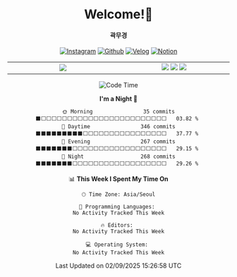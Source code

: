 <div align="center">
 
# Welcome!👋

 #### 곽무경
 [![Instagram](https://img.shields.io/badge/Instagram-E4405F?style=flat-square&logo=Instagram&logoColor=white)](https://www.instagram.com/kwakmu18)
 [![Github](https://img.shields.io/badge/GitHub-181717?style=flat-square&logo=github&logoColor=white)](https://www.github.com/kwakmu18)
 [![Velog](https://img.shields.io/badge/Naver%20Blog-20C997?style=flat-square&logo=naver&logoColor=white)](https://blog.naver.com/mckkk119)
 [![Notion](https://img.shields.io/badge/Portfolio-181717?style=flat-square&logo=notion&logoColor=white)](https://kwakmu18.github.io/portfolio)
 
<table frame=void>
 <tr>
  <td align="center" width=500px>
   <img src="https://github-readme-stats.vercel.app/api/wakatime?username=kwakmu18&layout=compact&count_private=true">
  </td>
  <td align="center" width=500px>
   <img src="http://mazassumnida.wtf/api/v2/generate_badge?boj=mckkk119">
   <img src="http://mazandi.herokuapp.com/api?handle=mckkk119&theme=warm">
   <img src="https://github-readme-stats.vercel.app/api/top-langs/?username=kwakmu18&layout=compact&theme=vue&link=https://github.com/kwakmu18/github-readme-stats">
  </td>
 </tr>
</table>


<!--START_SECTION:waka-->
![Code Time](http://img.shields.io/badge/Code%20Time-1%2C378%20hrs%2031%20mins-blue)

**I'm a Night 🦉** 

```text
🌞 Morning                35 commits          ⬛⬜⬜⬜⬜⬜⬜⬜⬜⬜⬜⬜⬜⬜⬜⬜⬜⬜⬜⬜⬜⬜⬜⬜⬜   03.82 % 
🌆 Daytime                346 commits         ⬛⬛⬛⬛⬛⬛⬛⬛⬛⬜⬜⬜⬜⬜⬜⬜⬜⬜⬜⬜⬜⬜⬜⬜⬜   37.77 % 
🌃 Evening                267 commits         ⬛⬛⬛⬛⬛⬛⬛⬜⬜⬜⬜⬜⬜⬜⬜⬜⬜⬜⬜⬜⬜⬜⬜⬜⬜   29.15 % 
🌙 Night                  268 commits         ⬛⬛⬛⬛⬛⬛⬛⬜⬜⬜⬜⬜⬜⬜⬜⬜⬜⬜⬜⬜⬜⬜⬜⬜⬜   29.26 % 
```


📊 **This Week I Spent My Time On** 

```text
🕑︎ Time Zone: Asia/Seoul

💬 Programming Languages: 
No Activity Tracked This Week

🔥 Editors: 
No Activity Tracked This Week

💻 Operating System: 
No Activity Tracked This Week
```


 Last Updated on 02/09/2025 15:26:58 UTC
<!--END_SECTION:waka-->

</div>
